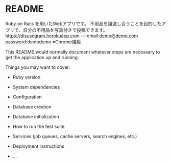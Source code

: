# README
Ruby on Rails を用いたWebアプリです。
不用品を譲渡し合うことを目的したアプリで、自分の不用品を写真付きで投稿できます。
https://disusegram.herokuapp.com
---email:demo@demo.com password:demodemo
※Chrome推奨

This README would normally document whatever steps are necessary to get the
application up and running.

Things you may want to cover:

* Ruby version

* System dependencies

* Configuration

* Database creation

* Database initialization

* How to run the test suite

* Services (job queues, cache servers, search engines, etc.)

* Deployment instructions

* ...
